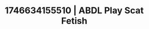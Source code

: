 ---
categories:
- Intimate rebellion
- Passionate kisses
- AI-generated
- Subtle kink
- Digital dominatrix
- ASMR
- Delicate restraint
- Cosplay
image: /assets/images/1746634155510.jpg
layout: post
seo:
  description: Featured content with high-quality Scat Fetish, ABDL Play. HD images
    available.
  keywords: Scat Fetish, ABDL Play
  og_image: /assets/images/1746634155510.jpg
  schema_type: VisualArtwork
tags:
- ABDL Play
- Scat Fetish
- '#1746634155510'
title: 1746634155510 | ABDL Play Scat Fetish
---